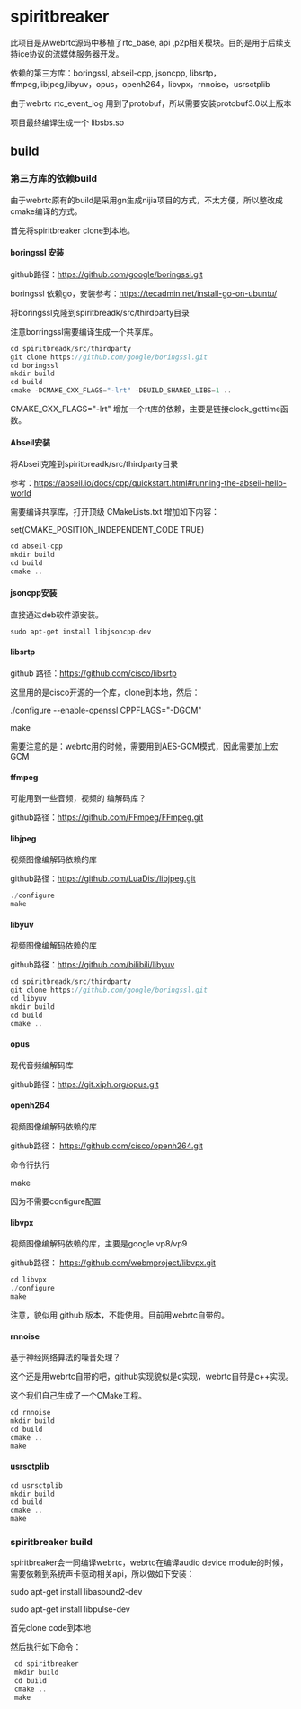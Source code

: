# spiritbreaker

此项目是从webrtc源码中移植了rtc_base, api ,p2p相关模块。目的是用于后续支持ice协议的流媒体服务器开发。

依赖的第三方库：boringssl, abseil-cpp, jsoncpp, libsrtp，ffmpeg,libjpeg,libyuv，opus，openh264，libvpx，rnnoise，usrsctplib

由于webrtc rtc_event_log 用到了protobuf，所以需要安装protobuf3.0以上版本

项目最终编译生成一个 libsbs.so

## build

### 第三方库的依赖build

由于webrtc原有的build是采用gn生成nijia项目的方式，不太方便，所以整改成cmake编译的方式。

首先将spiritbreaker clone到本地。

#### boringssl 安装

github路径：https://github.com/google/boringssl.git

boringssl 依赖go，安装参考：https://tecadmin.net/install-go-on-ubuntu/

将boringssl克隆到spiritbreadk/src/thirdparty目录

注意borringssl需要编译生成一个共享库。

```c
cd spiritbreadk/src/thirdparty
git clone https://github.com/google/boringssl.git
cd boringssl
mkdir build
cd build
cmake -DCMAKE_CXX_FLAGS="-lrt" -DBUILD_SHARED_LIBS=1 ..
```
CMAKE_CXX_FLAGS="-lrt" 增加一个rt库的依赖，主要是链接clock_gettime函数。


#### Abseil安装

将Abseil克隆到spiritbreadk/src/thirdparty目录

参考：https://abseil.io/docs/cpp/quickstart.html#running-the-abseil-hello-world

需要编译共享库，打开顶级 CMakeLists.txt 增加如下内容：

set(CMAKE_POSITION_INDEPENDENT_CODE TRUE)

```c
cd abseil-cpp
mkdir build
cd build
cmake ..
```

#### jsoncpp安装

直接通过deb软件源安装。

```c
sudo apt-get install libjsoncpp-dev
```

#### libsrtp

github 路径：https://github.com/cisco/libsrtp

这里用的是cisco开源的一个库，clone到本地，然后：

 ./configure --enable-openssl CPPFLAGS="-DGCM"
 
 make
 
 需要注意的是：webrtc用的时候，需要用到AES-GCM模式，因此需要加上宏GCM
 
 #### ffmpeg
 
 可能用到一些音频，视频的 编解码库？
 
 github路径：https://github.com/FFmpeg/FFmpeg.git
 
 #### libjpeg
 
 视频图像编解码依赖的库
 
 github路径：https://github.com/LuaDist/libjpeg.git
 
 ```c
 ./configure
 make
 ```

 #### libyuv
 
 视频图像编解码依赖的库
 
 github路径：https://github.com/bilibili/libyuv

```c
cd spiritbreadk/src/thirdparty
git clone https://github.com/google/boringssl.git
cd libyuv
mkdir build
cd build
cmake ..
```

 #### opus
 
现代音频编解码库
 
 github路径：https://git.xiph.org/opus.git

 #### openh264
 
 视频图像编解码依赖的库
 
 github路径： https://github.com/cisco/openh264.git
 
 命令行执行
 
 make

因为不需要configure配置

 #### libvpx
 
 视频图像编解码依赖的库，主要是google vp8/vp9
 
 github路径： https://github.com/webmproject/libvpx.git
 
 ```c
 cd libvpx
 ./configure
 make
 ```
 
 注意，貌似用 github 版本，不能使用。目前用webrtc自带的。
 
 #### rnnoise
 
 基于神经网络算法的噪音处理？
 
 这个还是用webrtc自带的吧，github实现貌似是c实现，webrtc自带是c++实现。
 
 这个我们自己生成了一个CMake工程。
 
 ```c
 cd rnnoise
 mkdir build
 cd build
 cmake ..
 make
 ```
 
 #### usrsctplib
 
  ```c
 cd usrsctplib
 mkdir build
 cd build
 cmake ..
 make
 ```
 
 ### spiritbreaker build
 
spiritbreaker会一同编译webrtc，webrtc在编译audio device module的时候，需要依赖到系统声卡驱动相关api，所以做如下安装：
 
sudo apt-get install libasound2-dev
  
sudo apt-get install libpulse-dev 
 
首先clone code到本地
 
然后执行如下命令：
```c
 cd spiritbreaker
 mkdir build
 cd build
 cmake ..
 make
```
 
